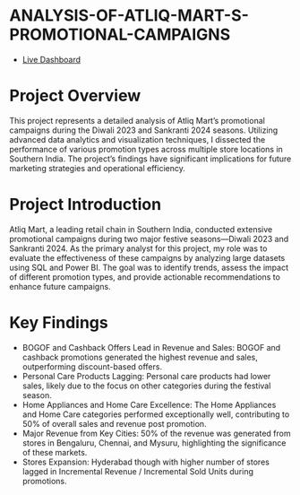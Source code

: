 # ANALYSIS-OF-ATLIQ-MART-S-PROMOTIONAL-CAMPAIGNS
- [Live Dashboard](https://app.powerbi.com/groups/me/reports/86e0f840-2e1b-4a44-b99b-9f1274d4062d/c269514005b916bc306c?experience=power-bi)

# Project Overview
This project represents a detailed analysis of Atliq Mart’s promotional campaigns during the Diwali 2023 and Sankranti 2024 seasons. Utilizing advanced data analytics and
visualization techniques, I dissected the performance of various promotion types across multiple store locations in Southern India. The project’s findings have significant
implications for future marketing strategies and operational efficiency.


# Project Introduction
Atliq Mart, a leading retail chain in Southern India, conducted extensive promotional campaigns during two major festive seasons—Diwali 2023 and Sankranti 2024. As the primary
analyst for this project, my role was to evaluate the effectiveness of these campaigns by analyzing large datasets using SQL and Power BI. The goal was to identify trends, assess
the impact of different promotion types, and provide actionable recommendations to enhance future campaigns.

# Key Findings
- BOGOF and Cashback Offers Lead in Revenue and Sales: BOGOF and cashback promotions generated the highest revenue and sales, outperforming discount-based offers.
- Personal Care Products Lagging: Personal care products had lower sales, likely due to the focus on other categories during the festival season.
- Home Appliances and Home Care Excellence: The Home Appliances and Home Care categories performed exceptionally well, contributing to 50% of overall sales and revenue post
promotion.
- Major Revenue from Key Cities: 50% of the revenue was generated from stores in Bengaluru, Chennai, and Mysuru, highlighting the significance of these markets.
- Stores Expansion: Hyderabad though with higher number of stores lagged in Incremental Revenue / Incremental Sold Units during promotions.








